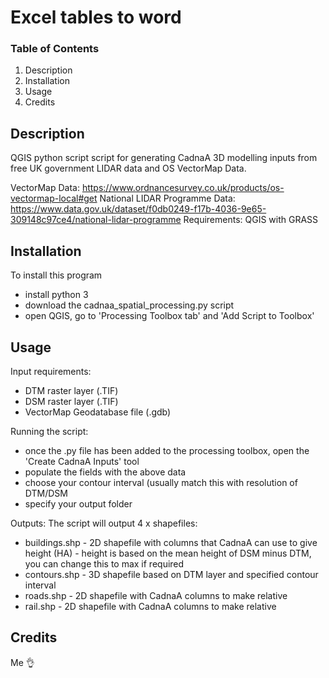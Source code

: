 # Excel tables to word 

### Table of Contents
1. Description
2. Installation
3. Usage
4. Credits

## Description
QGIS python script script for generating CadnaA 3D modelling inputs from free UK government LIDAR data and OS VectorMap Data.

VectorMap Data: https://www.ordnancesurvey.co.uk/products/os-vectormap-local#get
National LIDAR Programme Data: https://www.data.gov.uk/dataset/f0db0249-f17b-4036-9e65-309148c97ce4/national-lidar-programme
Requirements: QGIS with GRASS

## Installation
To install this program
- install python 3 
- download the cadnaa_spatial_processing.py script
- open QGIS, go to 'Processing Toolbox tab' and 'Add Script to Toolbox'

## Usage
Input requirements:
- DTM raster layer (.TIF)
- DSM raster layer (.TIF)
- VectorMap Geodatabase file (.gdb)

Running the script:
- once the .py file has been added to the processing toolbox, open the 'Create CadnaA Inputs' tool
- populate the fields with the above data
- choose your contour interval (usually match this with resolution of DTM/DSM
- specify your output folder

Outputs:
The script will output 4 x shapefiles:
- buildings.shp - 2D shapefile with columns that CadnaA can use to give height (HA) - height is based on the mean height of DSM minus DTM, you can change this to max if required
- contours.shp - 3D shapefile based on DTM layer and specified contour interval
- roads.shp - 2D shapefile with CadnaA columns to make relative
- rail.shp - 2D shapefile with CadnaA columns to make relative

## Credits
Me :ok_hand:


